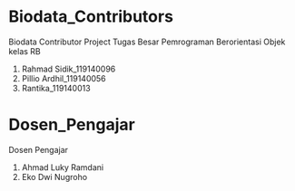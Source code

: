 # Biodata_Contributors
Biodata Contributor Project Tugas Besar Pemrograman Berorientasi Objek kelas RB


1. Rahmad Sidik_119140096
2. Pillio Ardhil_119140056
3. Rantika_119140013

# Dosen_Pengajar
Dosen Pengajar


1. Ahmad Luky Ramdani
2. Eko Dwi Nugroho
